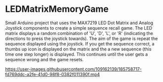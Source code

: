 # LEDMatrixMemoryGame
Small Arduino project that uses the MAX7219 LED Dot Matrix and Analog Joystick components to create a simple sequence recall game. The LED matrix displays a random combination of 'U', 'D', 'L', or 'R' (indicating the directions to press the joystick towards). The aim of the game is repeat the sequence displayed using the joystick. If you get the sequence correct, a thumbs up icon is displayed on the matrix and the a new sequence (this time one step longer) is displayed. This continues until the user gets a sequence wrong and the game resets.



https://user-images.githubusercontent.com/109162139/185758717-fd769ddc-a2fe-41d0-98f8-0382f011390f.mp4

